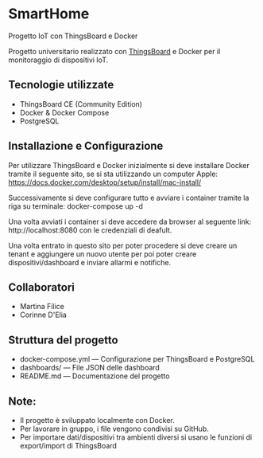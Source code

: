 # SmartHome
Progetto IoT con ThingsBoard e Docker

Progetto universitario realizzato con [ThingsBoard](https://thingsboard.io/) e Docker per il monitoraggio di dispositivi IoT.

## Tecnologie utilizzate

- ThingsBoard CE (Community Edition)
- Docker & Docker Compose
- PostgreSQL

## Installazione e Configurazione
Per utilizzare ThingsBoard e Docker inizialmente si deve installare Docker tramite il seguente sito, se si sta utilizzando un computer Apple:
https://docs.docker.com/desktop/setup/install/mac-install/

Successivamente si deve configurare tutto e avviare i container tramite la riga su terminale:
docker-compose up -d

Una volta avviati i container si deve accedere da browser al seguente link:
http://localhost:8080
con le credenziali di deafult.

Una volta entrato in questo sito per poter procedere si deve creare un tenant e aggiungere un nuovo utente per poi poter creare dispositivi/dashboard e inviare allarmi e notifiche.

## Collaboratori
- Martina Filice
- Corinne D'Elia

## Struttura del progetto
- docker-compose.yml — Configurazione per ThingsBoard e PostgreSQL
- dashboards/ —  File JSON delle dashboard
- README.md — Documentazione del progetto

## Note:
- Il progetto è sviluppato localmente con Docker.
- Per lavorare in gruppo, i file vengono condivisi su GitHub.
- Per importare dati/dispositivi tra ambienti diversi si usano le funzioni di export/import di ThingsBoard
